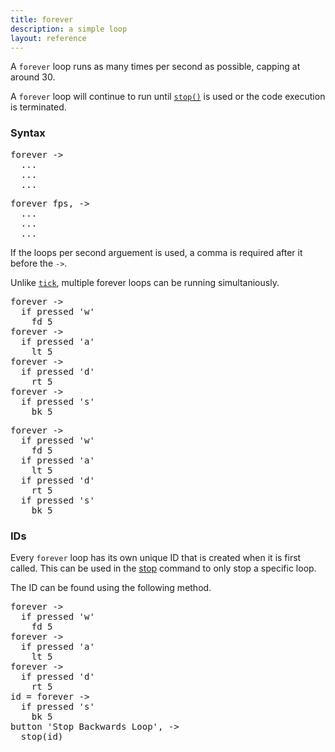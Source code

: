 ```yaml
---
title: forever
description: a simple loop
layout: reference
---
```


A `forever` loop runs as many times per second as possible, capping at around 30. 

A `forever` loop will continue to run until [`stop()`](stop.html) is used or the code execution is terminated. 

### Syntax

<pre class="jumbo">
forever ->
<span data-dfnright="code to run">  ...
  ...
  ...</span>
</pre>

<pre class="jumbo">
forever <span data-dfnup="loops per second">fps,</span> ->
<span data-dfnright="code to run">  ...
  ...
  ...</span>
</pre>

If the loops per second arguement is used, a comma is required after it before the `->`. 

Unlike [`tick`](tick.html), multiple forever loops can be running simultaniously.

<pre class="examp">
forever ->
  if pressed 'w'
    fd 5
forever ->
  if pressed 'a'
    lt 5
forever ->
  if pressed 'd'
    rt 5
forever ->
  if pressed 's'
    bk 5
</pre>

<script type="demo" caption="Parallel Forever Loops">
demo ->
  forever ->
    if pressed 'w'
      fd 5
  forever ->
    if pressed 'a'
      lt 5
  forever ->
    if pressed 'd'
      rt 5
  forever ->
    if pressed 's'
      bk 5
</script>

<pre class="examp">
forever ->
  if pressed 'w'
    fd 5
  if pressed 'a'
    lt 5
  if pressed 'd'
    rt 5
  if pressed 's'
    bk 5
</pre>

<script type="demo" caption="Single Forever Loop">
demo ->
  forever ->
    if pressed 'w'
      fd 5
    if pressed 'a'
      lt 5
    if pressed 'd'
      rt 5
    if pressed 's'
      bk 5
</script>

### IDs

Every `forever` loop has its own unique ID that is created when it is first called. This can be used in the [stop](stop.html) command to only stop a specific loop. 

The ID can be found using the following method. 

<pre class="examp">
forever ->
  if pressed 'w'
    fd 5
forever ->
  if pressed 'a'
    lt 5
forever ->
  if pressed 'd'
    rt 5
id = forever ->
  if pressed 's'
    bk 5
button 'Stop Backwards Loop', ->
  stop(id)
</pre>

<script type="demo" width=500 height=400>
demo ->
  forever ->
    if pressed 'w'
      fd 5
  forever ->
    if pressed 'a'
      lt 5
  forever ->
    if pressed 'd'
      rt 5
  id = forever ->
    if pressed 's'
      bk 5
  button 'Stop Backwards Loop', ->
    stop(id)
</script>
